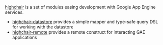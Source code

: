 [highchair][hc] is a set of modules easing development with Google App Engine services.

* [highchair-datastore][hcd] provides a simple mapper and type-safe query DSL for working with the datastore
* [highchair-remote][hcr] provides a remote construct for interacting GAE applications

[hc]:  https://github.com/chrislewis/highchair
[hcd]: https://github.com/chrislewis/highchair/wiki/Datastore
[hcr]: https://github.com/chrislewis/highchair/wiki/Remote

